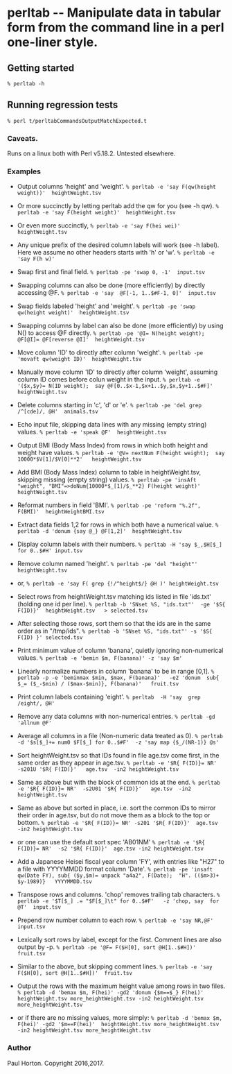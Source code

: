 # perltab -- Manipulate data in tabular form from the command line in a perl one-liner style.


## Getting started
`% perltab -h`

## Running regression tests
`% perl t/perltabCommandsOutputMatchExpected.t`


### Caveats.
Runs on a linux both with Perl v5.18.2.  Untested elsewhere.


### Examples

* Output columns 'height' and 'weight'.
`% perltab -e 'say F(qw(height weight))'  heightWeight.tsv`

* Or more succinctly by letting perltab add the qw for you (see -h qw).
`% perltab -e 'say F(height weight)'  heightWeight.tsv`

* Or even more succinctly,
`% perltab -e 'say F(hei wei)'  heightWeight.tsv`

* Any unique prefix of the desired column labels will work (see -h label).  Here we assume no other headers starts with 'h' or 'w'.
`% perltab -e 'say F(h w)'`

* Swap first and final field.
`% perltab -pe 'swap 0, -1'  input.tsv`

* Swapping columns can also be done (more efficiently) by directly accessing @F.
`% perltab -e 'say  @F[-1, 1..$#F-1, 0]'  input.tsv`

* Swap fields labeled 'height' and 'weight'.
`% perltab -pe 'swap qw(height weight)'  heightWeight.tsv`

* Swapping columns by label can also be done (more efficiently) by using N() to access @F directly.
`% perltab -pe '@I= N(height weight); @F[@I]= @F[reverse @I]'  heightWeight.tsv`

* Move column 'ID' to directly after column 'weight'.
`% perltab -pe 'movaft qw(weight ID)'  heightWeight.tsv`

* Manually move column 'ID' to directly after column 'weight', assuming column ID comes before colun weight in the input.
`% perltab -e '($x,$y)= N(ID weight);  say @F[0..$x-1,$x+1..$y,$x,$y+1..$#F]'   heightWeight.tsv`

* Delete columns starting in 'c', 'd' or 'e'.
`% perltab -pe 'del grep /^[cde]/, @H'  animals.tsv`

* Echo input file, skipping data lines with any missing (empty string) values.
`% perltab -e 'speak @F'  heightWeight.tsv`

* Output BMI (Body Mass Index) from rows in which both height and weight have values.
`% perltab -e '@V= nextNum F(height weight);  say 10000*$V[1]/$V[0]**2'   heightWeight.tsv`

* Add BMI (Body Mass Index) column to table in heightWeight.tsv, skipping missing (empty string) values.
`% perltab -pe 'insAft "weight", "BMI"=>doNum{10000*$_[1]/$_**2} F(height weight)'  heightWeight.tsv`

* Reformat numbers in field 'BMI'.
`% perltab -pe 'reform "%.2f", F(BMI)'  heightWeightBMI.tsv`

* Extract data fields 1,2 for rows in which both have a numerical value.
`% perltab -d 'donum {say @_} @F[1,2]'  heightWeight.tsv`

* Display column labels with their numbers.
`% perltab -H 'say $_,$H[$_] for 0..$#H' input.tsv`

* Remove column named 'height'.
`% perltab -pe 'del "height"' heightWeight.tsv`

* or,
`% perltab -e 'say F( grep {!/^height$/} @H )' heightWeight.tsv `

* Select rows from heightWeight.tsv matching ids listed in file 'ids.txt' (holding one id per line).
`% perltab -b 'SNset %S, "ids.txt"'  -ge '$S{ F(ID)}'  heightWeight.tsv   > selected.tsv`

* After selecting those rows, sort them so that the ids are in the same order as in "/tmp/ids".
`% perltab -b 'SNset %S, "ids.txt"' -s '$S{ F(ID) }' selected.tsv`

* Print minimum value of column 'banana', quietly ignoring non-numerical values.
`% perltab -e 'bemin $m, F(banana)' -z 'say $m'`

* Linearly normalize numbers in column 'banana' to be in range [0,1].
`% perltab -p -e 'beminmax $min, $max, F(banana)'   -e2 'donum  sub{ $_= ($_-$min) / ($max-$min)}, F(banana)'   fruit.tsv`

* Print column labels containing 'eight'.
`% perltab  -H 'say  grep /eight/, @H'`

* Remove any data columns with non-numerical entries.
`% perltab -gd 'allnum @F'`

* Average all columns in a file (Non-numeric data treated as 0).
`% perltab  -d '$s[$_]+= num0 $F[$_] for 0..$#F'  -z 'say map {$_/(NR-1)} @s'`

* Sort heightWeight.tsv so that IDs found in file age.tsv come first, in the same order as they appear in age.tsv.
`% perltab -e '$R{ F(ID)}= NR'  -s201U '$R{ F(ID)}'   age.tsv  -in2 heightWeight.tsv`

* Same as above but with the block of common ids at the end.
`% perltab -e '$R{ F(ID)}= NR'  -s2U01 '$R{ F(ID)}'   age.tsv  -in2 heightWeight.tsv`

* Same as above but sorted in place, i.e. sort the common IDs to mirror their order in age.tsv, but do not move them as a block to the top or bottom.
`% perltab -e '$R{ F(ID)}= NR' -s201 '$R{ F(ID)}'  age.tsv  -in2 heightWeight.tsv`

* or one can use the default sort spec 'AB01NM'
`% perltab -e '$R{ F(ID)}= NR'  -s2 '$R{ F(ID)}'  age.tsv -in2 heightWeight.tsv`

* Add a Japanese Heisei fiscal year column 'FY', with entries like "H27" to a file with YYYYMMDD format column 'Date'.
`% perltab -pe 'insaft qw(Date FY), sub{ ($y,$m)= unpack "a4a2", F(Date);  "H". (($m>3)+ $y-1989)}   YYYYMMDD.tsv`

* Transpose rows and columns.  'chop' removes trailing tab characters.
`% perltab -e '$T[$_] .= "$F[$_]\t" for 0..$#F'   -z 'chop, say  for @T'  input.tsv`

* Prepend row number column to each row.
`% perltab -e 'say NR,@F'  input.tsv`

* Lexically sort rows by label, except for the first.  Comment lines are also output by -p.
`% perltab -pe '@F= F($H[0], sort @H[1..$#H])'  fruit.tsv`

* Similar to the above, but skipping comment lines.
`% perltab -e 'say F($H[0], sort @H[1..$#H])'  fruit.tsv`

* Output the rows with the maximum height value among rows in two files.
`% perltab -d 'bemax $m, F(hei)' -gd2 'donum {$m==$_} F(hei)'  heightWeight.tsv more_heightWeight.tsv
          -in2 heightWeight.tsv more_heightWeight.tsv`

* or if there are no missing values, more simply:
`% perltab -d 'bemax $m, F(hei)' -gd2 '$m==F(hei)'  heightWeight.tsv more_heightWeight.tsv  -in2 heightWeight.tsv more_heightWeight.tsv`

### Author

Paul Horton.  Copyright 2016,2017.
